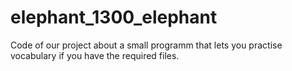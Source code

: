 # elephant_1300_elephant
Code of our project about a small programm that lets you practise vocabulary if you have the required files.
